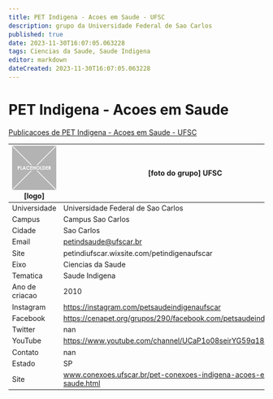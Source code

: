 ```yaml
---
title: PET Indigena - Acoes em Saude - UFSC
description: grupo da Universidade Federal de Sao Carlos
published: true
date: 2023-11-30T16:07:05.063228
tags: Ciencias da Saude, Saude Indigena
editor: markdown
dateCreated: 2023-11-30T16:07:05.063228
---
```


# PET Indigena - Acoes em Saude

[Publicacoes de PET Indigena - Acoes em Saude - UFSC](/atividade/278PETIndigenaAcoesemSaudeUFSC/feed.md)

| ![placeholder.png](/placeholder.png) [logo] | [foto do grupo] UFSC         |
| ------------------------------------------- | ------------------------------------------------- |
| Universidade                                | Universidade Federal de Sao Carlos      |
| Campus                                      | Campus Sao Carlos            |
| Cidade                                      | Sao Carlos             |
| Email                                       | petindsaude@ufscar.br             |
| Site                                        | petindiufscar.wixsite.com/petindigenaufscar              |
| Eixo                                        | Ciencias da Saude              |
| Tematica                                    | Saude Indigena          |
| Ano de criacao                              | 2010        |
| Instagram                                   | https://instagram.com/petsaudeindigenaufscar         |
| Facebook                                    | https://cenapet.org/grupos/290/facebook.com/petsaudeindigenaufscar/          |
| Twitter                                     | nan           |
| YouTube                                     | https://www.youtube.com/channel/UCaP1o08seirYG59q18hrMXw           |
| Contato                                     | nan         |
| Estado                                      |  SP            |
| Site                                        | www.conexoes.ufscar.br/pet-conexoes-indigena-acoes-em-saude.html |
